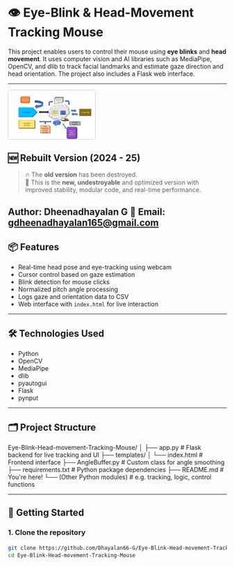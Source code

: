 # 👁️ Eye-Blink & Head-Movement Tracking Mouse

This project enables users to control their mouse using **eye blinks** and **head movement**. It uses computer vision and AI libraries such as MediaPipe, OpenCV, and dlib to track facial landmarks and estimate gaze direction and head orientation. The project also includes a Flask web interface.

---
<div style="display: flex; flex-direction: row; gap: 10px; flex-wrap: wrap;">

  <img src="Presentation1.jpg" alt="Presentation" style="width:200px; height:auto; border:1px solid #ccc; border-radius:5px;"/>

</div>



## 🆕 Rebuilt Version (2024 - 25)

> 🔥 The **old version** has been destroyed.  
> 🚀 This is the **new, undestroyable** and optimized version with improved stability, modular code, and real-time performance.

Author: Dheenadhayalan G
📧 Email: gdheenadhayalan165@gmail.com
---

## 📦 Features

- Real-time head pose and eye-tracking using webcam
- Cursor control based on gaze estimation
- Blink detection for mouse clicks
- Normalized pitch angle processing
- Logs gaze and orientation data to CSV
- Web interface with `index.html` for live interaction

---

## 🛠️ Technologies Used

- Python
- OpenCV
- MediaPipe
- dlib
- pyautogui
- Flask
- pynput

---

## 🗂️ Project Structure
Eye-Blink-Head-movement-Tracking-Mouse/
│
├── app.py # Flask backend for live tracking and UI
├── templates/
│ └── index.html # Frontend interface
├── AngleBuffer.py # Custom class for angle smoothing
├── requirements.txt # Python package dependencies
├── README.md # You're here!
└── (Other Python modules) # e.g. tracking, logic, control functions


---

## 🚀 Getting Started

### 1. Clone the repository

```bash
git clone https://github.com/Dhayalan66-G/Eye-Blink-Head-movement-Tracking-Mouse.git
cd Eye-Blink-Head-movement-Tracking-Mouse
